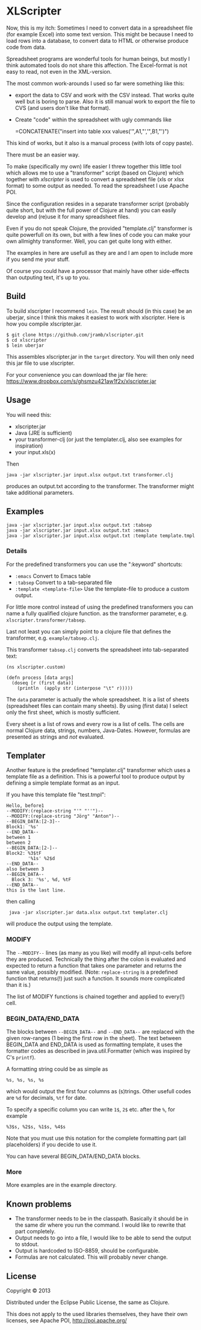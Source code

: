 # XLScripter

Now, this is my itch: Sometimes I need to convert data in a spreadsheet file
(for example Excel) into some text version. This might be because I need to
load rows into a database, to convert data to HTML or otherwise produce code from
data.

Spreadsheet programs are wonderful tools for human beings,
but mostly I think automated tools do not share this affection.
The Excel-format is not easy to read, not even in the XML-version.

The most common work-arounds I used so far were something like this:

  * export the data to CSV and work with the CSV instead. That works quite
     well but is boring to parse. Also it is still manual work to
     export the file to CVS (and users don't like that format).
  * Create "code" within the spreadsheet with ugly commands like

      =CONCATENATE("insert into table xxx values('",A1,"','",B1,"')")

This kind of works, but it also is a manual process (with lots of copy paste).

There must be an easier way.

To make (specifically my own) life easier I threw together this
little tool which allows me to use a "transformer" script
(based on Clojure) which together with *xlscripter* is used
to convert a spreadsheet file (xls or xlsx format) to some output
as needed. To read the spreadsheet I use Apache POI.

Since the configuration resides in a separate transformer script
(probably quite short, but with the full power of Clojure at hand)
you can easily develop and (re)use it for many spreadsheet files.

Even if you do not speak Clojure, the provided "template.clj" transformer
is quite powerfull on its own, but with a few lines of code you can
make your own allmighty transformer. Well, you can get quite long with either.

The examples in here are usefull as they are and I am open to include
more if you send me your stuff.

Of course you could have a processor that mainly have other side-effects
than outputing text, it's up to you.


## Build

To build xlscripter I recommend `lein`. The result should (in this case)
be an uberjar, since I think this makes it easiest to work with xlscripter.
Here is how you compile xlscripter.jar.

    $ git clone https://github.com/jramb/xlscripter.git
    $ cd xlscripter
    $ lein uberjar

This assembles xlscripter.jar in the `target` directory.
You will then only need this jar file to use xlscripter.

For your convenience you can download the jar file here: https://www.dropbox.com/s/ghsmzu421aw1f2x/xlscripter.jar

## Usage

You will need this:
  * xlscripter.jar
  * Java (JRE is sufficient)
  * your transformer-clj (or just the templater.clj, also see examples for inspiration)
  * your input.xls(x)

Then

    java -jar xlscripter.jar input.xlsx output.txt transformer.clj

produces an output.txt according to the transformer. The transformer might
take additional parameters.

## Examples

    java -jar xlscripter.jar input.xlsx output.txt :tabsep
    java -jar xlscripter.jar input.xlsx output.txt :emacs
    java -jar xlscripter.jar input.xlsx output.txt :template template.tmpl
  

### Details

For the predefined transformers you can use the ":keyword" shortcuts:
  * `:emacs` Convert to Emacs table
  * `:tabsep` Convert to a tab-separated file
  * `:template <template-file>` Use the template-file to produce a custom output.

For little more control instead of using the predefined transformers you can
name a fully qualified clojure function.
as the transformer parameter, e.g. `xlscripter.transformer/tabsep`.

Last not least you can simply point to a clojure file that defines the
transformer, e.g. `example/tabsep.clj`.

This transformer `tabsep.clj` converts the spreadsheet into tab-separated text:

    (ns xlscripter.custom)

    (defn process [data args]
      (doseq [r (first data)]
        (println  (apply str (interpose "\t" r)))))

The `data` parameter is actually the whole spreadsheet. It is a
list of sheets (spreadsheet files can contain many sheets). By using (first data)
I select only the first sheet, which is mostly sufficient.

Every sheet is a list of rows and every row is a list of cells.
The cells are normal Clojure data, strings, numbers, Java-Dates. However,
formulas are presented as strings and *not* evaluated.

## Templater

Another feature is the predefined "templater.clj" transformer which
uses a template file as a definition. This is a powerful tool to produce
output by defining a simple template format as an input.

If you have this template file "test.tmpl":

    Hello, before1
    --MODIFY:(replace-string "'" "''")--
    --MODIFY:(replace-string "Jörg" "Anton")--
    --BEGIN_DATA:[2-3]--
    Block1: '%s'
    --END_DATA--
    between 1
    between 2
    --BEGIN_DATA:[2-]--
    Block2: %3$tF
            '%1s' %2$d
    --END_DATA--
    also between 3
    --BEGIN_DATA--
      Block 3: '%s', %d, %tF
    --END_DATA--
    this is the last line.

then calling

     java -jar xlscripter.jar data.xlsx output.txt templater.clj

will produce the output using the template.

### MODIFY

The `--MODIFY--` lines (as many as you like) will modify all input-cells
before they are produced. Technically the thing after the colon is evaluated
and expected to return a function that takes one parameter and returns the same
value, possibly modified. (Note: `replace-string` is a predefined function that
returns(!) just such a function. It sounds more complicated than it is.)

The list of MODIFY functions is chained together and applied to every(!) cell.

### BEGIN_DATA/END_DATA

The blocks between `--BEGIN_DATA--` and `--END_DATA--` are replaced
with the given row-ranges (1 being the first row in the sheet).
The text between BEGIN_DATA and END_DATA is used as formatting template, it
uses the formatter codes as described in java.util.Formatter
(which was inspired by C's `printf`).

A formatting string could be as simple as

    %s, %s, %s, %s

which would output the first four columns as (s)trings.
Other usefull codes are `%d` for decimals, `%tf` for date.

To specify a specific column you can write `1$`, `2$` etc. after the `%`,
for example

    %3$s, %2$s, %1$s, %4$s

Note that you must use this notation for the complete formatting part
(all placeholders) if you decide to use it.

You can have several BEGIN_DATA/END_DATA blocks.

### More

More examples are in the example directory.


## Known problems
  * The transformer needs to be in the classpath. Basically it should be in the same dir where you run the command.
    I would like to rewrite that part completely.
  * Output needs to go into a file, I would like to be able to send the output to stdout.
  * Output is hardcoded to ISO-8859, should be configurable.
  * Formulas are not calculated. This will probably never change.

## License

Copyright © 2013

Distributed under the Eclipse Public License, the same as Clojure.

This does not apply to the used libraries themselves, they have their own
licenses, see Apache POI, http://poi.apache.org/

